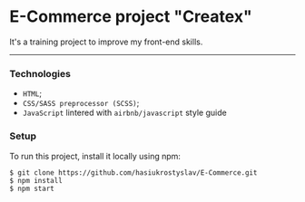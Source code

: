 # E-Commerce project "Createx"

It's a training project to improve my front-end skills.

---

### Technologies
* `HTML`;
* `CSS/SASS preprocessor (SCSS)`;
* `JavaScript` lintered with `airbnb/javascript` style guide


### Setup

To run this project, install it locally using npm:
```
$ git clone https://github.com/hasiukrostyslav/E-Commerce.git
$ npm install
$ npm start
```
